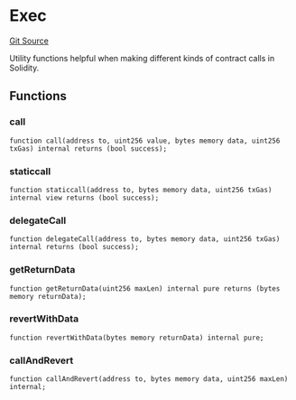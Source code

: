 # Exec
[Git Source](https://github.com/TrueWallet/contracts/blob/43e94f0622a36448f24323cfe74a0e2604784f80/src/utils/Exec.sol)

Utility functions helpful when making different kinds of contract calls in Solidity.


## Functions
### call


```solidity
function call(address to, uint256 value, bytes memory data, uint256 txGas) internal returns (bool success);
```

### staticcall


```solidity
function staticcall(address to, bytes memory data, uint256 txGas) internal view returns (bool success);
```

### delegateCall


```solidity
function delegateCall(address to, bytes memory data, uint256 txGas) internal returns (bool success);
```

### getReturnData


```solidity
function getReturnData(uint256 maxLen) internal pure returns (bytes memory returnData);
```

### revertWithData


```solidity
function revertWithData(bytes memory returnData) internal pure;
```

### callAndRevert


```solidity
function callAndRevert(address to, bytes memory data, uint256 maxLen) internal;
```

